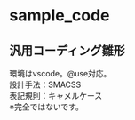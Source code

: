 # sample_code

汎用コーディング雛形
---------------------------------

環境はvscode。@use対応。  
設計手法：SMACSS  
表記規則：キャメルケース  
※完全ではないです。
